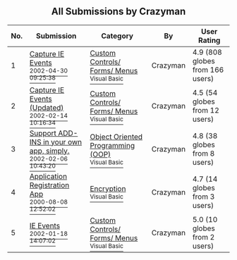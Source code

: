 ﻿<div align="center">

## All Submissions by Crazyman

</div>

No.  | Submission | Category | By   | User Rating
---- | ---------- | -------- | ---- | -----------
1 | [Capture IE Events<br /><sup>2002-04-30 09:25:38</sup>](https://github.com/Planet-Source-Code/crazyman-capture-ie-events__1-30646) | [Custom Controls/ Forms/  Menus<br /><sup>Visual Basic</sup>](../ByCategory/custom-controls-forms-menus__1-4.md) | Crazyman | 4.9 (808 globes from 166 users)
2 | [Capture IE Events \(Updated\)<br /><sup>2002-02-14 10:16:34</sup>](https://github.com/Planet-Source-Code/crazyman-capture-ie-events-updated__1-31098) | [Custom Controls/ Forms/  Menus<br /><sup>Visual Basic</sup>](../ByCategory/custom-controls-forms-menus__1-4.md) | Crazyman | 4.5 (54 globes from 12 users)
3 | [Support ADD\-INS in your own app, simply\.<br /><sup>2002-02-06 10:43:20</sup>](https://github.com/Planet-Source-Code/crazyman-support-add-ins-in-your-own-app-simply__1-31530) | [Object Oriented Programming \(OOP\)<br /><sup>Visual Basic</sup>](../ByCategory/object-oriented-programming-oop__1-47.md) | Crazyman | 4.8 (38 globes from 8 users)
4 | [Application Registration App<br /><sup>2000-08-08 12:52:02</sup>](https://github.com/Planet-Source-Code/crazyman-application-registration-app__1-10510) | [Encryption<br /><sup>Visual Basic</sup>](../ByCategory/encryption__1-48.md) | Crazyman | 4.7 (14 globes from 3 users)
5 | [IE Events<br /><sup>2002-01-18 14:07:02</sup>](https://github.com/Planet-Source-Code/crazyman-ie-events__1-30647) | [Custom Controls/ Forms/  Menus<br /><sup>Visual Basic</sup>](../ByCategory/custom-controls-forms-menus__1-4.md) | Crazyman | 5.0 (10 globes from 2 users)
